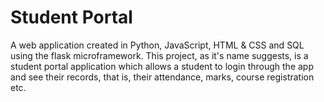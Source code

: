 # Student Portal 
A web application created in Python, JavaScript, HTML & CSS and SQL using the flask microframework. This project, as it's name suggests, 
is a student portal application which allows a student to login through the app and see their records, that is, their attendance, marks, course
registration etc.
